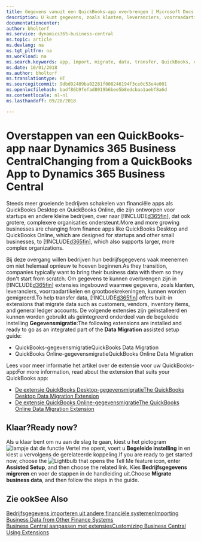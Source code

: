 ```yaml
---
title: Gegevens vanuit een QuickBooks-app overbrengen | Microsoft Docs
description: U kunt gegevens, zoals klanten, leveranciers, voorraadartikelen en grootboekrekeningen, vanuit QuickBooks-apps migreren naar Business Central.
documentationcenter: 
author: bholtorf
ms.service: dynamics365-business-central
ms.topic: article
ms.devlang: na
ms.tgt_pltfrm: na
ms.workload: na
ms.search.keywords: app, import, migrate, data, transfer, QuickBooks, customize
ms.date: 10/01/2018
ms.author: bholtorf
ms.translationtype: HT
ms.sourcegitcommit: 9dbd92409ba02281f008246194f3ce0c53e4e001
ms.openlocfilehash: badf86b9fefad8019b6bee5b8edcbaa1aebf8a6d
ms.contentlocale: nl-nl
ms.lasthandoff: 09/28/2018

---
```



# <a name="changing-from-a-quickbooks-app-to-dynamics-365-business-central"></a><span data-ttu-id="92914-103">Overstappen van een QuickBooks-app naar Dynamics 365 Business Central</span><span class="sxs-lookup"><span data-stu-id="92914-103">Changing from a QuickBooks App to Dynamics 365 Business Central</span></span>
<span data-ttu-id="92914-104">Steeds meer groeiende bedrijven schakelen van financiële apps als QuickBooks Desktop en QuickBooks Online, die zijn ontworpen voor startups en andere kleine bedrijven, over naar [!INCLUDE[d365fin](includes/d365fin_md.md)], dat ook grotere, complexere organisaties ondersteunt.</span><span class="sxs-lookup"><span data-stu-id="92914-104">More and more growing businesses are changing from finance apps like QuickBooks Desktop and QuickBooks Online, which are designed for startups and other small businesses, to [!INCLUDE[d365fin](includes/d365fin_md.md)], which also supports larger, more complex organizations.</span></span> 

<span data-ttu-id="92914-105">Bij deze overgang willen bedrijven hun bedrijfsgegevens vaak meenemen om niet helemaal opnieuw te hoeven beginnen.</span><span class="sxs-lookup"><span data-stu-id="92914-105">As they transition, companies typically want to bring their business data with them so they don't start from scratch.</span></span> <span data-ttu-id="92914-106">Om gegevens te kunnen overbrengen zijn in [!INCLUDE[d365fin](includes/d365fin_md.md)] extensies ingebouwd waarmee gegevens, zoals klanten, leveranciers, voorraadartikelen en grootboekrekeningen, kunnen worden gemigreerd.</span><span class="sxs-lookup"><span data-stu-id="92914-106">To help transfer data, [!INCLUDE[d365fin](includes/d365fin_md.md)] offers built-in extensions that migrate data such as customers, vendors, inventory items, and general ledger accounts.</span></span> <span data-ttu-id="92914-107">De volgende extensies zijn geïnstalleerd en kunnen worden gebruikt als geïntegreerd onderdeel van de begeleide instelling **Gegevensmigratie**:</span><span class="sxs-lookup"><span data-stu-id="92914-107">The following extensions are installed and ready to go as an integrated part of the **Data Migration** assisted setup guide:</span></span>

* <span data-ttu-id="92914-108">QuickBooks-gegevensmigratie</span><span class="sxs-lookup"><span data-stu-id="92914-108">QuickBooks Data Migration</span></span> 
* <span data-ttu-id="92914-109">QuickBooks Online-gegevensmigratie</span><span class="sxs-lookup"><span data-stu-id="92914-109">QuickBooks Online Data Migration</span></span>

<span data-ttu-id="92914-110">Lees voor meer informatie het artikel over de extensie voor uw QuickBooks-app:</span><span class="sxs-lookup"><span data-stu-id="92914-110">For more information, read about the extension that suits your QuickBooks app:</span></span>   

* [<span data-ttu-id="92914-111">De extensie QuickBooks Desktop-gegevensmigratie</span><span class="sxs-lookup"><span data-stu-id="92914-111">The QuickBooks Desktop Data Migration Extension</span></span>](ui-extensions-quickbooks-data-migration.md)
* [<span data-ttu-id="92914-112">De extensie QuickBooks Online-gegevensmigratie</span><span class="sxs-lookup"><span data-stu-id="92914-112">The QuickBooks Online Data Migration Extension</span></span>](ui-extensions-quickbooks-online-data-migration.md)

## <a name="ready-now"></a><span data-ttu-id="92914-113">Klaar?</span><span class="sxs-lookup"><span data-stu-id="92914-113">Ready now?</span></span>
<span data-ttu-id="92914-114">Als u klaar bent om nu aan de slag te gaan, kiest u het pictogram ![lampje dat de functie Vertel me opent](media/ui-search/search_small.png "Vertel me wat u wilt doen"), voert u **Begeleide instelling** in en kiest u vervolgens de gerelateerde koppeling.</span><span class="sxs-lookup"><span data-stu-id="92914-114">If you are ready to get started now, choose the ![Lightbulb that opens the Tell Me feature](media/ui-search/search_small.png "Tell me what you want to do") icon, enter **Assisted Setup**, and then choose the related link.</span></span> <span data-ttu-id="92914-115">Kies **Bedrijfsgegevens migreren** en voer de stappen in de handleiding uit.</span><span class="sxs-lookup"><span data-stu-id="92914-115">Choose **Migrate business data**, and then follow the steps in the guide.</span></span>

## <a name="see-also"></a><span data-ttu-id="92914-116">Zie ook</span><span class="sxs-lookup"><span data-stu-id="92914-116">See Also</span></span>
[<span data-ttu-id="92914-117">Bedrijfsgegevens importeren uit andere financiële systemen</span><span class="sxs-lookup"><span data-stu-id="92914-117">Importing Business Data from Other Finance Systems</span></span>](across-import-data-configuration-packages.md)  
[<span data-ttu-id="92914-118">Business Central aanpassen met extensies</span><span class="sxs-lookup"><span data-stu-id="92914-118">Customizing Business Central Using Extensions</span></span>](ui-extensions.md)   

